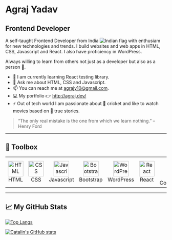 # Agraj Yadav

## Frontend Developer

A self-taught Frontend Developer from India <img src="https://raw.githubusercontent.com/yammadev/flag-icons/master/png/IN.png" alt="Indian flag" /> with enthusiam for new technologies and trends. I build websites and web apps in HTML, CSS, Javascript and React. I also have proficiency in WordPress.

Always willing to learn from others not just as a developer but also as a person 👦.

- 🌱 I am currently learning React testing library.
- 💬 Ask me about HTML, CSS and Javascript.
- 📫 You can reach me at [agrajy10@gmail.com](mailto:agrajy10@gmail.com "agrajy10@gmail.com").
- :computer: My portfolio :point_right:  http://agraj.dev/
- ⚡ Out of tech world I am passionate about 🏏 cricket and like to watch movies based on  🎦 true stories.


> “The only real mistake is the one from which we learn nothing.” – Henry Ford


---

## 🧰 Toolbox
<table align="center">
  <tr>
    <td align="center" width="96">
      <img src="https://cdn.worldvectorlogo.com/logos/html-1.svg" width="48" height="48" alt="HTML" />
      <br>HTML
    </td>
    <td align="center" width="96">
      <img src="https://cdn.worldvectorlogo.com/logos/css-3.svg" width="48" height="48" alt="CSS" />
      <br>CSS
    </td>
    <td align="center" width="96">
      <img src="https://cdn.worldvectorlogo.com/logos/javascript-1.svg" width="48" height="48" alt="Javascript" />
      <br>Javascript
    </td>
    <td align="center" width="96">
       <img src="https://cdn.worldvectorlogo.com/logos/bootstrap-5-1.svg" width="48" height="48" alt="Bootstrap" />
      <br>Bootstrap
    </td>
    <td align="center" width="96">
      <a href="#suhailkakar-tech">
        <img src="https://cdn.worldvectorlogo.com/logos/wordpress-icon-1.svg" width="48" height="48" alt="WordPress" />
      </a>
      <br>WordPress
    </td>
    <td align="center" width="96">
      <img src="https://cdn.worldvectorlogo.com/logos/react-2.svg" width="48" height="48" alt="React" />
      <br>React
    </td>
    <td align="center" width="96">
      <img src="https://cdn.worldvectorlogo.com/logos/styled-components-1.svg" width="48" height="48" alt="Styled Components" />
      <br>Styled Components
    </td>
    <td align="center" width="96">
      <img src="https://cdn.worldvectorlogo.com/logos/tailwind-css-2.svg" width="48" height="48" alt="Tailwind CSS" />
      <br>Tailwind CSS
    </td>
    <td align="center" width="96">
      <img src="https://cdn.worldvectorlogo.com/logos/redux.svg" width="48" height="48" alt="Redux" />
      <br>Redux
    </td>
    <td align="center" width="96">
      <img src="https://cdn.worldvectorlogo.com/logos/firebase-1.svg" width="48" height="48" alt="Firebase" />
      <br>Firebase
    </td>
    <td align="center" width="96">
      <img src="https://cdn.worldvectorlogo.com/logos/git-icon.svg" width="48" height="48" alt="Git" />
      <br>Git
    </td>
  </tr>
</table>

---

## &#x1f4c8; My GitHub Stats


[![Top Langs](https://github-readme-stats.vercel.app/api/top-langs/?username=agrajy10&hide=java,html,css&theme=radical)](https://github.com/anuraghazra/github-readme-stats)

[![Catalin's GitHub stats](https://github-readme-stats.vercel.app/api?username=agrajy10&theme=radical)](https://github.com/anuraghazra/github-readme-stats)


